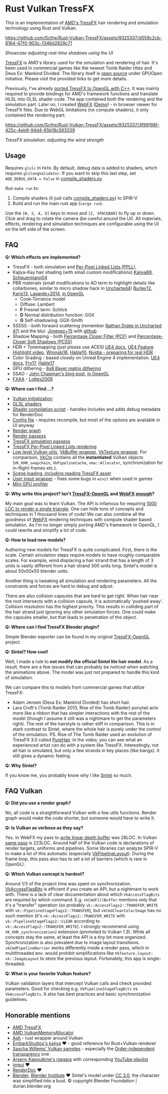 # Rust Vulkan TressFX

This is an implementation of [AMD's TressFX](https://gpuopen.com/tressfx/) hair rendering and simulation technology using Rust and Vulkan.



https://github.com/Scthe/Rust-Vulkan-TressFX/assets/9325337/d558c2cb-8164-47f0-903c-1346d2829c71

*Showcase adjusting real-time shadows using the UI*


[TressFX](https://gpuopen.com/tressfx/) is AMD's library used for the simulation and rendering of hair. It's been used in commercial games like the newest Tomb Raider titles and Deus Ex: Mankind Divided. The library itself is [open source](https://github.com/GPUOpen-Effects/TressFX) under GPUOpen initiative. Please visit the provided links to get more details.

Previously, I've already [ported TressFX to OpenGL with C++](https://github.com/Scthe/TressFX-OpenGL). It was mainly required to provide bindings for AMD's framework functions and translate HLSL into GLSL shader code. The app contained both the rendering and the simulation part. Later on, I created [WebFX](https://github.com/Scthe/WebFX) ([Demo](http://scthe.github.io/WebFX/dist)) - in browser viewer for TressFX files. Due to WebGL limitations (no compute shaders), it only contained the rendering part.




https://github.com/Scthe/Rust-Vulkan-TressFX/assets/9325337/3f99198f-425c-4eb9-94d4-65b18c593339

*TressFX simulation: adjusting the wind strength*



## Usage

Requires `glslc` in `PATH`. By default, debug data is added to shaders, which requires `glslangValidator`. If you want to skip this last step, set `ADD_DEBUG_DATA = False` in [compile_shaders.py](compile_shaders.py).

Run `make run` to:
1. Compile shaders (it just calls [compile_shaders.py](compile_shaders.py)) to SPIR-V
2. Build and run the main rust app (`cargo run`).

Use the `[W, S, A, D]` keys to move and `[Z, SPACEBAR]` to fly up or down. Click and drag to rotate the camera (be careful around the UI). All materials, effects, rendering and simulation techniques are configurable using the UI on the left side of the screen.

## FAQ

**Q: Which effects are implemented?**

- TressFX - both simulation and [Per-Pixel Linked Lists (PPLL)](https://www.cs.cornell.edu/~bkovacs/resources/TUBudapest-Barta-Pal.pdf).
- Kajiya-Kay hair shading (with small custom modifications) [Kajiya89](https://www.cs.drexel.edu/~david/Classes/CS586/Papers/p271-kajiya.pdf), [Scheuermann04](http://web.engr.oregonstate.edu/~mjb/cs519/Projects/Papers/HairRendering.pdf)
- PBR materials (small modifications to AO term to highlight details like collarbones, similar to micro shadow hack in [Uncharted4](http://advances.realtimerendering.com/other/2016/naughty_dog/NaughtyDog_TechArt_Final.pdf)) [Burley12](https://disney-animation.s3.amazonaws.com/library/s2012_pbs_disney_brdf_notes_v2.pdf), [Karis13](https://cdn2.unrealengine.com/Resources/files/2013SiggraphPresentationsNotes-26915738.pdf), [Lagarde+2014](https://seblagarde.files.wordpress.com/2015/07/course_notes_moving_frostbite_to_pbr_v32.pdf), [in OpenGL](https://learnopengl.com/PBR/Theory)
  - Cook-Torrance model
  - Diffuse: Lambert
  - **F** Fresnel term: Schlick
  - **D** Normal distribution function: GGX
  - **G** Self-shadowing: GGX-Smith
- SSSSS - both forward scattering (remember [Nathan Drake in Uncharted 4?](https://www.reddit.com/r/gaming/comments/4jc38z/til_in_uncharted_4_under_certain_lighting_drakes/)) and the blur. [Jimenez+15](http://iryoku.com/separable-sss/) with [github](https://github.com/iryoku/separable-sss)
- Shadow Mapping - both [Percentage Closer Filter (PCF)](https://en.wikipedia.org/wiki/Texture_filtering#Percentage_Closer_filtering) and [Percentage-Closer Soft Shadows (PCSS)](http://developer.download.nvidia.com/shaderlibrary/docs/shadow_PCSS.pdf)
- HDR + Tonemapping (just please use ACES) [UE4 docs](https://docs.unrealengine.com/en-us/Engine/Rendering/PostProcessEffects/ColorGrading), [UE4 Feature Highlight video](https://www.youtube.com/watch?v=A-wectYNfRQ), [Wronski16](https://bartwronski.com/2016/08/29/localized-tonemapping/), [Hable10](http://filmicworlds.com/blog/filmic-tonemapping-operators/), [Nvidia - preparing for real HDR](https://developer.nvidia.com/preparing-real-hdr)
- Color Grading - based closely on Unreal Engine 4 implementation. [UE4 docs](https://docs.unrealengine.com/en-us/Engine/Rendering/PostProcessEffects/ColorGrading#colorcorrection), [Fry17](https://www.slideshare.net/DICEStudio/high-dynamic-range-color-grading-and-display-in-frostbite), [Hable17](http://filmicworlds.com/blog/minimal-color-grading-tools/)
- GPU dithering - [8x8 Bayer matrix dithering](https://en.wikipedia.org/wiki/Ordered_dithering)
- SSAO - [John Chapman's blog post](http://john-chapman-graphics.blogspot.com/2013/01/ssao-tutorial.html), [in OpenGL](https://learnopengl.com/Advanced-Lighting/SSAO)
- [FXAA](https://en.wikipedia.org/wiki/Fast_approximate_anti-aliasing) - [Lottes2009](http://developer.download.nvidia.com/assets/gamedev/files/sdk/11/FXAA_WhitePaper.pdf)


**Q: Where can I find ...?**

- [Vulkan initialization](src/vk_ctx/vk_ctx_initialize.rs)
- [GLSL shaders](assets/shaders)
- [Shader compilation script](compile_shaders.py) - handles includes and adds debug metadata for RenderDoc
- [Config file](src/config.rs) - requires recompile, but most of the options are available in UI anyway
- [Render graph](src/render_graph.rs#L143)
- [Render passess](src/render_graph)
- [TressFX simulation passess](src/render_graph/tfx_simulation.rs)
- [TressFX Per-Pixel Linked Lists rendering](src/render_graph/tfx_render.rs)
- [Low level Vulkan utils](src/vk_utils), [VkBuffer wrapper](src/vk_utils/vk_buffer.rs), [VkTexture wrapper](src/vk_utils/vk_texture.rs). For comparison, [VkCtx](src/vk_ctx/vk_ctx.rs) contains all the **instantiated** Vulkan objects (`VK_KHR_swapchain`, `VkPipelineCache`, `vma::Allocator`, synchronization for in-flight-frames etc.).
- [Scene loading, including reading TressFX asset](src/scene/mod.rs)
- [User input wrapper](src/app_input.rs) - fixes some bugs in `winit` when used in games
- [Mini GPU profiler](src/gpu_profiler.rs)


**Q: Why write this project? Isn't [TressFX-OpenGL](https://github.com/Scthe/TressFX-OpenGL) and [WebFX](https://github.com/Scthe/WebFX) [enough](https://www.youtube.com/watch?v=Hy8jp7JAmkg)?**

My main goal was to learn Vulkan. The API is infamous for requiring [1000 LOC to render a single triangle](https://www.reddit.com/r/vulkan/comments/512jvs/does_it_really_take_800_to_1000_lines_of_code/). One can hide tons of concepts and techniques in 1 thousand lines of code!
We can also combine all the goodness of [WebFX](https://github.com/Scthe/WebFX) rendering techniques with compute shader based simulation. As I'm no longer simply porting AMD's framework to OpenGL, I could rewrite and simplify a lot of code.

**Q: How to load new models?**

Authoring new models for TressFX is quite complicated. First, there is the scale. Certain simulation steps require models to have roughly comparable scales. For example, wind displacing a hair strand that has a length of 3 units is vastly different from a hair strand 300 units long. Sintel's model is about 50x50x50 blender units.

Another thing is tweaking all simulation and rendering parameters. All the constraints and forces are hard to debug and adjust.

There are also collision capsules that are hard to get right. When hair near the root intersects with a collision capsule, it is automatically 'pushed away'. Collision resolution has the highest priority. This results in colliding part of the hair strand just ignoring any other simulation forces. One could make the capsules smaller, but that leads to penetration of the object.

**Q: Where can I find TressFX Blender plugin?**

Simple Blender exporter can be found in my original [TressFX-OpenGL](https://github.com/Scthe/TressFX-OpenGL/blob/master/assets/sintel_lite_v2_1/tfx_exporter.py) project.

**Q: Sintel? How cool!**

Well, I made a rule to **not modify the official Sintel lite hair model**. As a result, there are a few issues that can probably be noticed when watching the animations above. The model was just not prepared to handle this kind of simulation.

We can compare this to models from commercial games that utilize TressFX:

- Adam Jensen (Deus Ex: Mankind Divided) has short hair.
- Lara Croft's (Tomb Raider 2013, Rise of the Tomb Raider) ponytail acts more like a ribbon that has simpler interactions with the rest of the model (though I assume it still was a nightmare to get the parameters right). The rest of the hairstyle is rather stiff in comparison. This is in stark contrast to Sintel, where the whole hair is purely under the control of the simulation.
  PS. Rise of The Tomb Raider used an evolution of TressFX 3.0 called [PureHair](https://www.youtube.com/watch?v=wrhSVcZF-1I). In the video, you can see what an experienced artist can do with a system like TressFX. Interestingly, not all hair is simulated, but only a few strands in key places (like bangs). It still gives a dynamic feeling.

**Q: Why Sintel?**

If you know me, you probably know why I like [Sintel](https://durian.blender.org/) so much.

## FAQ Vulkan

**Q: Did you use a render graph?**

No, all code is a straightforward Vulkan with a few utils functions. Render graph would make the code shorter, but someone would have to write it.

**Q: Is Vulkan as verbose as they say?**

Yes. In WebFX my pass to [write linear depth buffer](https://github.com/Scthe/WebFX/blob/master/src/webfx/passes/LinearDepthPass.ts) was 28LOC. In Vulkan [same pass](src/render_graph/linear_depth_pass.rs) is 223LOC. Around half of the Vulkan code is declarations of render targets, uniforms and pipelines. Some libraries can analyze SPIR-V to make a lot of this automatic (especially [VkPipelineLayout](https://registry.khronos.org/vulkan/specs/1.3-extensions/man/html/VkPipelineLayout.html)). During the frame loop, this pass also has to set a lot of barriers (which is rare in OpenGL).

**Q: Which Vulkan concept is hardest?**

Around 1/3 of the project time was spent on synchronization. [VkAccessFlagBits](https://registry.khronos.org/vulkan/specs/1.3-extensions/man/html/VkAccessFlagBits.html) is efficient if you create an API, but a nightmare to work with. There is a lack of clear documentation about which `VkAccessFlagBits` are required by which command. E.g. `vkCmdFillBuffer` mentions only that it's a "transfer" operation (so probably `vk::AccessFlags2::TRANSFER_WRITE` with `vk::PipelineStageFlags2::TRANSFER`), but `vkCmdClearColorImage` has no such mention (it's `vk::AccessFlags2::TRANSFER_WRITE` with `vk::PipelineStageFlags2::CLEAR` according to `vk::AccessFlags2::TRANSFER_WRITE`).
I strongly recommend using `VK_KHR_synchronization2` extension (promoted to Vulkan 1.3). While all concepts stay the same, at least the API is a _tiny_ bit more organized.
Synchronization is also prevalent due to image layout transitions. `vkCmdPipelineBarrier` works differently inside a render pass, which in multithreaded env. would prohibit simplifications like `VkTexture.layout: vk::ImageLayout` to store the previous layout. Fortunately, this app is single-threaded.

**Q: What is your favorite Vulkan feature?**

Vulkan validation layers that intercept Vulkan calls and check provided parameters. Good for checking e.g. `VkPipelineStageFlagBits` vs `VkAccessFlagBits`. It also has best practices and basic synchronization guidelines.

## Honorable mentions

- [AMD TressFX](https://gpuopen.com/tressfx/)
- [AMD VulkanMemoryAllocator](https://github.com/GPUOpen-LibrariesAndSDKs/VulkanMemoryAllocator)
- [Ash](https://github.com/ash-rs/ash) - rust wrapper around Vulkan
- [EmbarkStudios's kajiya](https://github.com/EmbarkStudios/kajiya) ❤️ - good reference for Rust+Vulkan renderer
- [Sascha Willems' Vulkan samples](https://github.com/SaschaWillems/Vulkan/tree/master) - especially the [Order-independent transparency](https://github.com/SaschaWillems/Vulkan/blob/master/examples/oit/oit.cpp#L559) one
- [Arseny Kapoulkine's niagara](https://github.com/zeux/niagara) with corresponding [YouTube playlist](https://www.youtube.com/playlist?list=PL0JVLUVCkk-l7CWCn3-cdftR0oajugYvd)
- [imgui](https://github.com/ocornut/imgui) ❤️
- [RenderDoc](https://renderdoc.org/) ❤️
- [Blender](https://www.blender.org/), [Blender Institute](https://www.blender.org/institute/) ❤️
  Sintel's model under [CC 3.0](https://durian.blender.org/sharing/), the character was simplified into a bust. © copyright Blender Foundation | durian.blender.org
